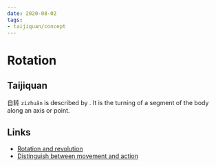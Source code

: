 ```yaml
---
date: 2020-08-02
tags:
- taijiquan/concept
---
```


# Rotation

## Taijiquan
自转 `zìzhuǎn` is described by <chanfa>.  It is the turning of a segment of the body along an axis or point.

## Links
* [Rotation and revolution](http://practicalmethod.com/2015/10/rotation-and-revolution-taijiquan/)
* [Distinguish between movement and action](http://practicalmethod.com/2008/04/movement-and-action-in-taijiquan/)
